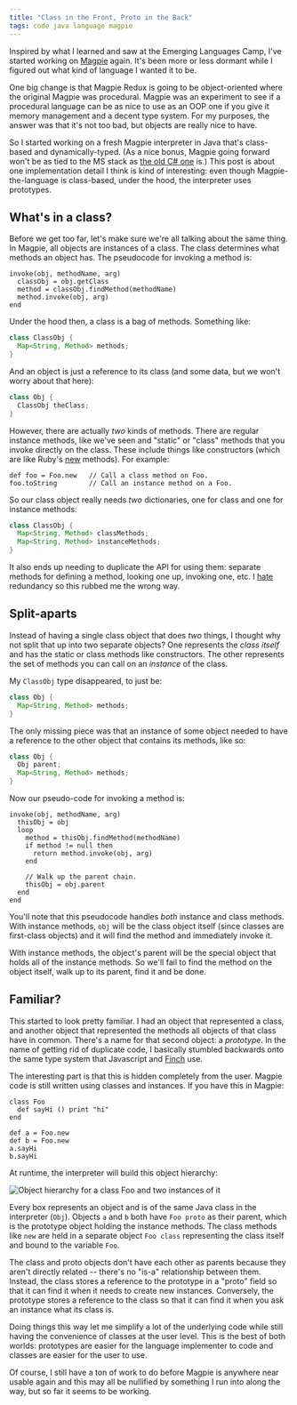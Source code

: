 ```yaml
---
title: "Class in the Front, Proto in the Back"
tags: code java language magpie
---
```


Inspired by what I learned and saw at the Emerging Languages Camp, I've started
working on [Magpie][] again. It's been more or less dormant while I figured out
what kind of language I wanted it to be.

[magpie]: https://magpie-lang.org/

One big change is that Magpie Redux is going to be object-oriented where the
original Magpie was procedural. Magpie was an experiment to see if a procedural
language can be as nice to use as an OOP one if you give it memory management
and a decent type system. For my purposes, the answer was that it's not too bad,
but objects are really nice to have.

So I started working on a fresh Magpie interpreter in Java that's class-based
and dynamically-typed. (As a nice bonus, Magpie going forward won't be as tied
to the MS stack as [the old C# one][csharp] is.) This post is about one
implementation detail I think is kind of interesting: even though
Magpie-the-language is class-based, under the hood, the interpreter uses
prototypes.

[csharp]: https://github.com/munificent/magpie-csharp

## What's in a class?

Before we get too far, let's make sure we're all talking about the same thing.
In Magpie, all objects are instances of a class. The class determines what
methods an object has. The pseudocode for invoking a method is:

```magpie
invoke(obj, methodName, arg)
  classObj = obj.getClass
  method = classObj.findMethod(methodName)
  method.invoke(obj, arg)
end
```

Under the hood then, a class is a bag of methods. Something like:

```java
class ClassObj {
  Map<String, Method> methods;
}
```

And an object is just a reference to its class (and some data, but we won't
worry about that here):

```java
class Obj {
  ClassObj theClass;
}
```

However, there are actually *two* kinds of methods. There are regular instance
methods, like we've seen and "static" or "class" methods that you invoke
directly on the class. These include things like constructors (which are like
Ruby's [new][] methods). For example:

[new]: http://www.devx.com/enterprise/Article/30917/0/page/3

```magpie
def foo = Foo.new   // Call a class method on Foo.
foo.toString        // Call an instance method on a Foo.
```

So our class object really needs *two* dictionaries, one for class and one for
instance methods:

```java
class ClassObj {
  Map<String, Method> classMethods;
  Map<String, Method> instanceMethods;
}
```

It also ends up needing to duplicate the API for using them: separate methods
for defining a method, looking one up, invoking one, etc. I [hate][dry]
redundancy so this rubbed me the wrong way.

[dry]: http://en.wikipedia.org/wiki/DRY

## Split-aparts

Instead of having a single class object that does *two* things, I thought why
not split that up into two separate objects? One represents the *class itself*
and has the static or class methods like constructors. The other represents
the set of methods you can call on an *instance* of the class.

My `ClassObj` type disappeared, to just be:

```java
class Obj {
  Map<String, Method> methods;
}
```

The only missing piece was that an instance of some object needed to have a
reference to the other object that contains its methods, like so:

```java
class Obj {
  Obj parent;
  Map<String, Method> methods;
}
```

Now our pseudo-code for invoking a method is:

```magpie
invoke(obj, methodName, arg)
  thisObj = obj
  loop
    method = thisObj.findMethod(methodName)
    if method != null then
      return method.invoke(obj, arg)
    end

    // Walk up the parent chain.
    thisObj = obj.parent
  end
end
```

You'll note that this pseudocode handles *both* instance and class methods. With
instance methods, `obj` will be the class object itself (since classes are
first-class objects) and it will find the method and immediately invoke it.

With instance methods, the object's parent will be the special object that holds
all of the instance methods. So we'll fail to find the method on the object
itself, walk up to its parent, find it and be done.

## Familiar?

This started to look pretty familiar. I had an object that represented a class,
and another object that represented the methods all objects of that class have
in common. There's a name for that second object: a *prototype*. In the name of
getting rid of duplicate code, I basically stumbled backwards onto the same type
system that Javascript and [Finch](http://finch.stuffwithstuff.com/) use.

The interesting part is that this is hidden completely from the user. Magpie
code is still written using classes and instances. If you have this in Magpie:

```magpie
class Foo
  def sayHi () print "hi"
end

def a = Foo.new
def b = Foo.new
a.sayHi
b.sayHi
```

At runtime, the interpreter will build this object hierarchy:

![Object hierarchy for a class Foo and two instances of it](/image/2010/08/prototype-hierarchy.png "Object Hierarchy")

Every box represents an object and is of the same Java class in the interpreter
(`Obj`). Objects `a` and `b` both have `Foo proto` as their parent, which is the
prototype object holding the instance methods. The class methods like `new` are
held in a separate object `Foo class` representing the class itself and bound to
the variable `Foo`.

The class and proto objects don't have each other as parents because they aren't
directly related -- there's no "is-a" relationship between them. Instead, the
class stores a reference to the prototype in a "proto" field so that it can find
it when it needs to create new instances. Conversely, the prototype stores a
reference to the class so that it can find it when you ask an instance what its
class is.

Doing things this way let me simplify a lot of the underlying code while still
having the convenience of classes at the user level. This is the best of both
worlds: prototypes are easier for the language implementer to code and classes
are easier for the user to use.

Of course, I still have a ton of work to do before Magpie is anywhere near
usable again and this may all be nullified by something I run into along the
way, but so far it seems to be working.
